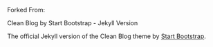 Forked From: 

Clean Blog by Start Bootstrap - Jekyll Version

The official Jekyll version of the Clean Blog theme by [Start Bootstrap](http://startbootstrap.com/).
